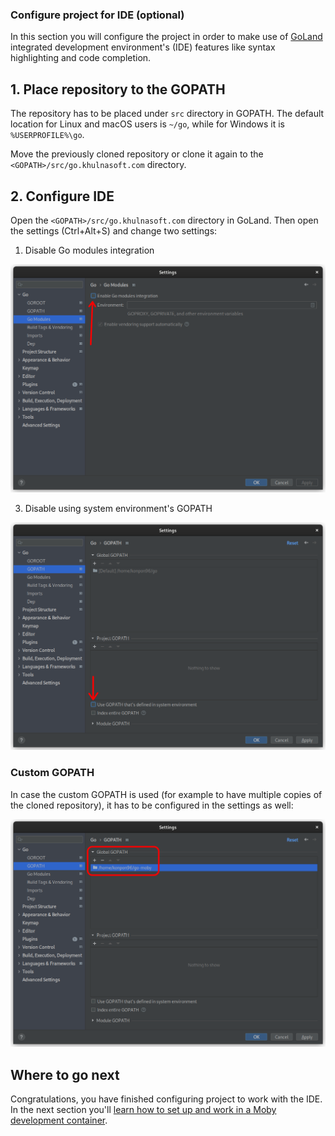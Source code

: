 ### Configure project for IDE (optional)

In this section you will configure the project in order to make use of [GoLand](https://www.jetbrains.com/go)
integrated development environment's (IDE) features like syntax highlighting and code completion.

## 1. Place repository to the GOPATH

The repository has to be placed under `src` directory in GOPATH.
The default location for Linux and macOS users is `~/go`, while for Windows it is `%USERPROFILE%\go`.

Move the previously cloned repository or clone it again to the `<GOPATH>/src/go.khulnasoft.com` directory.

## 2. Configure IDE

Open the `<GOPATH>/src/go.khulnasoft.com` directory in GoLand.
Then open the settings (Ctrl+Alt+S) and change two settings:

1. Disable Go modules integration

![Disabling Go modules integration](images/ide_go_modules_integration.png)

3. Disable using system environment's GOPATH

![Disabling using system environment's GOPATH](images/ide_system_environment_gopath.png)

### Custom GOPATH

In case the custom GOPATH is used (for example to have multiple copies of the cloned repository),
it has to be configured in the settings as well:

![Configuring custom GOPATH](images/ide_custom_gopath.png)

## Where to go next

Congratulations, you have finished configuring project to work with the IDE. 
In the next section you'll [learn how to set up and work in a Moby development container](set-up-dev-env.md).
